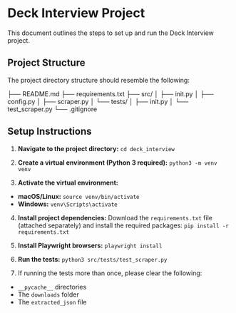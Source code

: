 # Deck Interview Project

This document outlines the steps to set up and run the Deck Interview project.

## Project Structure

The project directory structure should resemble the following:

├── README.md
├── requirements.txt
├── src/
│   ├── init.py
│   ├── config.py
│   ├── scraper.py
│   └── tests/
│       ├── init.py
│       └── test_scraper.py
└── .gitignore

## Setup Instructions

1. **Navigate to the project directory:**
`cd deck_interview`

2. **Create a virtual environment (Python 3 required):**
`python3 -m venv venv`

3. **Activate the virtual environment:**
* **macOS/Linux:**
`source venv/bin/activate`
* **Windows:**
`venv\Scripts\activate`

4. **Install project dependencies:**
Download the `requirements.txt` file (attached separately) and install the required packages:
`pip install -r requirements.txt`

5. **Install Playwright browsers:**
`playwright install`

6. **Run the tests:**
`python3 src/tests/test_scraper.py`

7. If running the tests more than once, please clear the following:

* `__pycache__` directories 
* The `downloads` folder 
* The `extracted_json` file 

